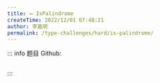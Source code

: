 ```yaml
---
title: ➖ IsPalindrome
createTime: 2022/12/01 07:48:21
author: 李嘉明
permalink: /type-challenges/hard/is-palindrome/
---
```


::: info 题目
Github: []()

```ts

```

:::
